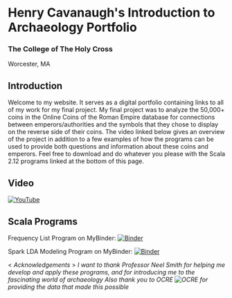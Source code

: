 # Henry Cavanaugh's                             Introduction to Archaeology Portfolio #
### The College of The Holy Cross ###
Worcester, MA


## Introduction ## 
Welcome to my website. It serves as a digital portfolio containing links to all of my work for my final project. My final project was to analyze the 50,000+ coins in the Online Coins of the Roman Empire database for connections between emperors/authorities and the symbols that they chose to display on the reverse side of their coins. The video linked below gives an overview of the project in addition to a few examples of how the programs can be used to provide both questions and information about these coins and emperors. Feel free to download and do whatever you please with the Scala 2.12 programs linked at the bottom of this page.

## Video ##
[![YouTube](https://arcolinux.com/wp-content/uploads/2019/12/youtube-logo.png)](https://www.youtube.com/watch?v=_t1wL-N-J0s)

## Scala Programs ##

Frequency List Program on MyBinder:
[![Binder](https://mybinder.org/badge_logo.svg)](https://nbviewer.jupyter.org/github/henrycavanaugh/portfolio/blob/master/AuthorityFrequencyListed.ipynb)

Spark LDA Modeling Program on MyBinder:
[![Binder](https://mybinder.org/badge_logo.svg)](https://nbviewer.jupyter.org/github/henrycavanaugh/portfolio/blob/master/Spark%20Modeling%20%2820-topic%29.ipynb)

< *Acknowledgements* >
*I want to thank Professor Neel Smith for helping me develop and apply these programs, and for introducing me to the fascinating world of archaeology*
*Also thank you to OCRE ![OCRE](http://numismatics.org/ocre/) for providing the data that made this possible*
